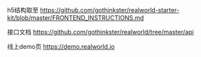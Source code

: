 h5结构取至
https://github.com/gothinkster/realworld-starter-kit/blob/master/FRONTEND_INSTRUCTIONS.md

接口文档
https://github.com/gothinkster/realworld/tree/master/api

线上demo页
https://demo.realworld.io

